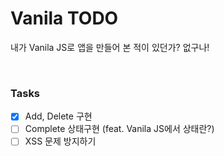 # Vanila TODO

내가 Vanila JS로 앱을 만들어 본 적이 있던가? 없구나!

<br/>

### Tasks

- [x] Add, Delete 구현
- [ ] Complete 상태구현 (feat. Vanila JS에서 상태란?)
- [ ] XSS 문제 방지하기
